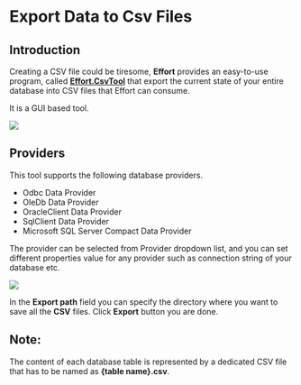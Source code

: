 # Export Data to Csv Files

## Introduction

Creating a CSV file could be tiresome, **Effort** provides an easy-to-use program, called [**Effort.CsvTool**](https://github.com/zzzprojects/effort/tree/develop/Main/Source/Effort.CsvTool) that export the current state of your entire database into CSV files that Effort can consume. 

It is a GUI based tool.

<img src="images/csv-tool-1.png">

## Providers

This tool supports the following database providers.

 - Odbc Data Provider
 - OleDb Data Provider
 - OracleClient Data Provider
 - SqlClient Data Provider
 - Microsoft SQL Server Compact Data Provider

The provider can be selected from Provider dropdown list, and you can set different properties value for any provider such as connection string of your database etc.

<img src="images/csv-tool-2.png">

In the **Export path** field you can specify the directory where you want to save all the **CSV** files. Click **Export** button you are done.

## Note:

The content of each database table is represented by a dedicated CSV file that has to be named as **{table name}.csv**.



